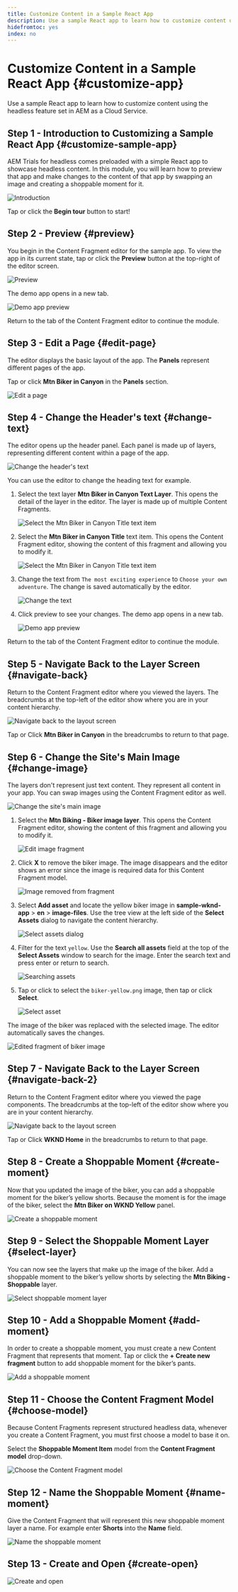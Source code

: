 ```yaml
---
title: Customize Content in a Sample React App
description: Use a sample React app to learn how to customize content using the headless feature set in AEM as a Cloud Service.
hidefromtoc: yes
index: no
---
```


# Customize Content in a Sample React App {#customize-app}

Use a sample React app to learn how to customize content using the headless feature set in AEM as a Cloud Service.

## Step 1 - Introduction to Customizing a Sample React App {#customize-sample-app}

AEM Trials for headless comes preloaded with a simple React app to showcase headless content. In this module, you will learn how to preview that app and make changes to the content of that app by swapping an image and creating a shoppable moment for it.

![Introduction](assets/customize-app/step-1.png)

Tap or click the **Begin tour** button to start!

## Step 2 - Preview {#preview}

You begin in the Content Fragment editor for the sample app. To view the app in its current state, tap or click the **Preview** button at the top-right of the editor screen.

![Preview](assets/customize-app/step-2.png)

The demo app opens in a new tab.

![Demo app preview](assets/create-content/preview-demo-app.png)

Return to the tab of the Content Fragment editor to continue the module.

## Step 3 - Edit a Page {#edit-page}

The editor displays the basic layout of the app. The **Panels** represent different pages of the app.

Tap or click **Mtn Biker in Canyon** in the **Panels** section.

![Edit a page](assets/customize-app/step-3.png)

## Step 4 - Change the Header's text {#change-text}

The editor opens up the header panel. Each panel is made up of layers, representing different content within a page of the app.

![Change the header's text](assets/customize-app/step-4.png)

You can use the editor to change the heading text for example.

1. Select the text layer **Mtn Biker in Canyon Text Layer**. This opens the detail of the layer in the editor. The layer is made up of multiple Content Fragments.

   ![Select the Mtn Biker in Canyon Title text item](assets/create-content/layer-detail.png)

1. Select the **Mtn Biker in Canyon Title** text item. This opens the Content Fragment editor, showing the content of this fragment and allowing you to modify it.

   ![Select the Mtn Biker in Canyon Title text item](assets/create-content/edit-fragment.png)

1. Change the text from `The most exciting experience` to `Choose your own adventure`. The change is saved automatically by the editor.

   ![Change the text](assets/create-content/edited-fragment.png)

1. Click preview to see your changes. The demo app opens in a new tab.

   ![Demo app preview](assets/create-content/preview-demo-app.png)

Return to the tab of the Content Fragment editor to continue the module.

## Step 5 - Navigate Back to the Layer Screen {#navigate-back}

Return to the Content Fragment editor where you viewed the layers. The breadcrumbs at the top-left of the editor show where you are in your content hierarchy.

![Navigate back to the layout screen](assets/customize-app/step-5.png)

Tap or Click **Mtn Biker in Canyon** in the breadcrumbs to return to that page.

## Step 6 - Change the Site's Main Image {#change-image}

The layers don't represent just text content. They represent all content in your app. You can swap images using the Content Fragment editor as well.

![Change the site's main image](assets/customize-app/step-6.png)

1. Select the **Mtn Biking - Biker image layer**. This opens the Content Fragment editor, showing the content of this fragment and allowing you to modify it.

   ![Edit image fragment](assets/create-content/edit-image-fragment.png)

1. Click **X** to remove the biker image. The image disappears and the editor shows an error since the image is required data for this Content Fragment model.

   ![Image removed from fragment](assets/create-content/edit-image-fragment-removed.png)

1. Select **Add asset** and locate the yellow biker image in **sample-wknd-app** &gt; **en** &gt; **image-files**. Use the tree view at the left side of the **Select Assets** dialog to navigate the content hierarchy.

   ![Select assets dialog](assets/create-content/select-assets.png)

1. Filter for the text `yellow`. Use the **Search all assets** field at the top of the **Select Assets** window to search for the image. Enter the search text and press enter or return to search.

   ![Searching assets](assets/create-content/search-assets.png)

1. Tap or click to select the `biker-yellow.png` image, then tap or click **Select**.

   ![Select asset](assets/create-content/select-asset.png)

The image of the biker was replaced with the selected image. The editor automatically saves the changes.

![Edited fragment of biker image](assets/create-content/edited-fragment-image.png)

## Step 7 - Navigate Back to the Layer Screen {#navigate-back-2}

Return to the Content Fragment editor where you viewed the page components. The breadcrumbs at the top-left of the editor show where you are in your content hierarchy.

![Navigate back to the layout screen](assets/customize-app/step-7.png)

Tap or Click **WKND Home** in the breadcrumbs to return to that page.

## Step 8 - Create a Shoppable Moment {#create-moment}

Now that you updated the image of the biker, you can add a shoppable moment for the biker’s yellow shorts. Because the moment is for the image of the biker, select the **Mtn Biker on WKND Yellow** panel.

![Create a shoppable moment](assets/customize-app/step-8.png)

## Step 9 - Select the Shoppable Moment Layer {#select-layer}

You can now see the layers that make up the image of the biker. Add a shoppable moment to the biker’s yellow shorts by selecting the **Mtn Biking - Shoppable** layer.

![Select shoppable moment layer](assets/customize-app/step-9.png)

## Step 10 - Add a Shoppable Moment {#add-moment}

In order to create a shoppable moment, you must create a new Content Fragment that represents that moment. Tap or click the **+ Create new fragment** button to add shoppable moment for the biker’s pants.

![Add a shoppable moment](assets/customize-app/step-10.png)

## Step 11 - Choose the Content Fragment Model {#choose-model}

Because Content Fragments represent structured headless data, whenever you create a Content Fragment, you must first choose a model to base it on.

Select the **Shoppable Moment Item** model from the **Content Fragment model** drop-down. 

![Choose the Content Fragment model](assets/customize-app/step-11.png)

## Step 12 - Name the Shoppable Moment {#name-moment}

Give the Content Fragment that will represent this new shoppable moment layer a name. For example enter **Shorts** into the **Name** field.

![Name the shoppable moment](assets/customize-app/step-12.png)

## Step 13 - Create and Open {#create-open}

![Create and open](assets/customize-app/step-13.png)

